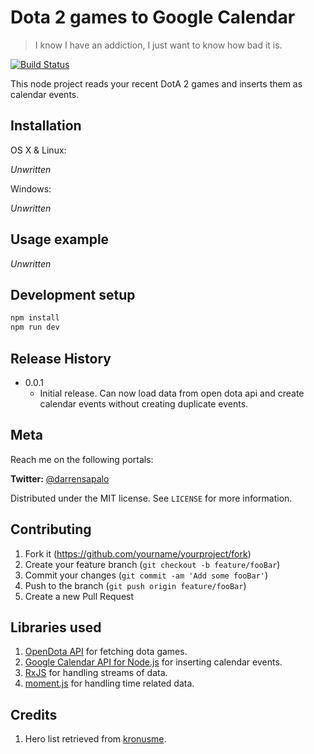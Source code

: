 # Dota 2 games to Google Calendar
> I know I have an addiction, I just want to know how bad it is.

[![Build Status][travis-image]][travis-url]

This node project reads your recent DotA 2 games and inserts them as calendar events.

## Installation

OS X & Linux:

_Unwritten_

Windows:

_Unwritten_

## Usage example

_Unwritten_

## Development setup

```sh
npm install
npm run dev
```

## Release History

* 0.0.1
    * Initial release. Can now load data from open dota api and create calendar events without creating duplicate events.

## Meta

Reach me on the following portals:

**Twitter:** [@darrensapalo](https://twitter.com/darrensapalo) 

Distributed under the MIT license. See ``LICENSE`` for more information.

## Contributing

1. Fork it (<https://github.com/yourname/yourproject/fork>)
2. Create your feature branch (`git checkout -b feature/fooBar`)
3. Commit your changes (`git commit -am 'Add some fooBar'`)
4. Push to the branch (`git push origin feature/fooBar`)
5. Create a new Pull Request

<!-- Markdown link & img dfn's -->
[travis-image]: https://travis-ci.com/darrensapalo/dota-2-matches-to-calendar.svg?branch=master
[travis-url]: https://travis-ci.com/darrensapalo/dota-2-matches-to-calendar
[wiki]: https://github.com/yourname/yourproject/wiki

## Libraries used

1. [OpenDota API](https://docs.opendota.com/#section/Introduction) for fetching dota games.
2. [Google Calendar API for Node.js](https://developers.google.com/calendar/quickstart/nodejs) for inserting calendar events.
3. [RxJS](https://github.com/ReactiveX/rxjs) for handling streams of data.
4. [moment.js](https://momentjs.com/) for handling time related data.

## Credits

1. Hero list retrieved from [kronusme](https://github.com/kronusme/dota2-api/blob/master/data/heroes.json).

